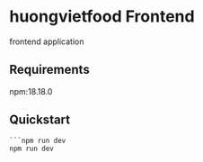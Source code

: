 # huongvietfood Frontend

frontend application

## Requirements

npm:18.18.0

## Quickstart

````npm i
```npm run dev
npm run dev
````
